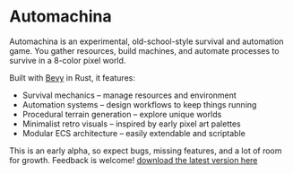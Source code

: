 # Automachina
Automachina is an experimental, old-school-style survival and automation game.
You gather resources, build machines, and automate processes to survive in a 8-color pixel world.

Built with [Bevy](https://github.com/bevyengine/bevy) in Rust, it features:

* Survival mechanics – manage resources and environment
* Automation systems – design workflows to keep things running
* Procedural terrain generation – explore unique worlds
* Minimalist retro visuals – inspired by early pixel art palettes
* Modular ECS architecture – easily extendable and scriptable

This is an early alpha, so expect bugs, missing features, and a lot of room for growth. Feedback is welcome!
[download the latest version here](https://github.com/Erick-Erdiansyah/automachina_release/releases)